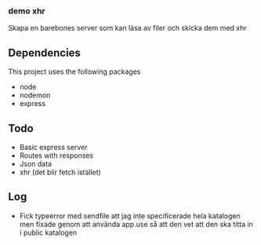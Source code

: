 ### demo xhr
Skapa en barebones server som kan läsa av filer och skicka dem med xhr

## Dependencies
This project uses the following packages
- node
- nodemon
- express

## Todo
- Basic express server
- Routes with responses
- Json data
- xhr (det blir fetch istället)

## Log
- Fick typeerror med sendfile att jag inte specificerade hela katalogen men fixade genom att använda app.use så att den vet att den ska titta in i public katalogen